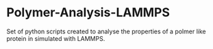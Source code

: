 # Polymer-Analysis-LAMMPS
 Set of python scripts created to analyse the properties of a polmer like protein in simulated with LAMMPS. 
